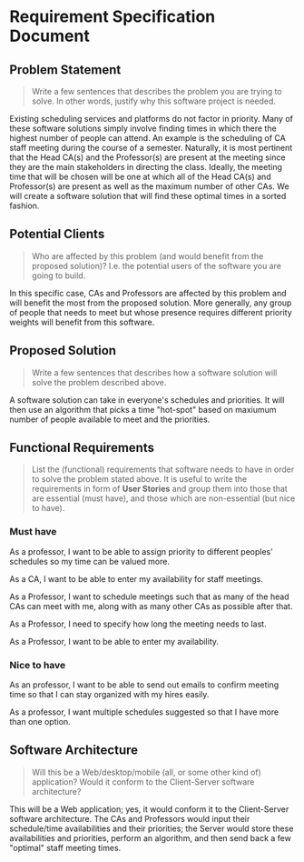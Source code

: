 # Requirement Specification Document

## Problem Statement 

> Write a few sentences that describes the problem you are trying to solve. In other words, justify why this software project is needed.

Existing scheduling services and platforms do not factor in priority. Many of these software solutions simply involve finding times in which there the highest number of people can attend. An example is the scheduling of CA staff meeting during the course of a semester. Naturally, it is most pertinent that the Head CA(s) and the Professor(s) are present at the meeting since they are the main stakeholders in directing the class. Ideally, the meeting time that will be chosen will be one at which all of the Head CA(s) and Professor(s) are present as well as the maximum number of other CAs. We will create a software solution that will find these optimal times in a sorted fashion. 


## Potential Clients
> Who are affected by this problem (and would benefit from the proposed solution)? I.e. the potential users of the software you are going to build.

In this specific case, CAs and Professors are affected by this problem and will benefit the most from the proposed solution. More generally, any group of people that needs to meet but whose presence requires different priority weights will benefit from this software.  

## Proposed Solution
> Write a few sentences that describes how a software solution will solve the problem described above.

A software solution can take in everyone's schedules and priorities. It will then use an algorithm that picks a time "hot-spot" based on maxiumum number of people available to meet and the priorities. 

## Functional Requirements
> List the (functional) requirements that software needs to have in order to solve the problem stated above. It is useful to write the requirements in form of **User Stories** and group them into those that are essential (must have), and those which are non-essential (but nice to have).


### Must have

As a professor, I want to be able to assign priority to different peoples’ schedules so my time can be valued more.

As a CA, I want to be able to enter my availability for staff meetings. 

As a Professor, I want to schedule meetings such that as many of the head CAs can meet with me, along with as many other CAs as possible after that. 

As a Professor, I need to specify how long the meeting needs to last. 

As a Professor, I want to be able to enter my availability. 




### Nice to have

As an professor, I want to be able to send out emails to confirm meeting time so that I can stay organized with my hires easily. 

As a professor, I want multiple schedules suggested so that I have more than one option.




## Software Architecture
> Will this be a Web/desktop/mobile (all, or some other kind of) application? Would it conform to the Client-Server software architecture? 

This will be a Web application; yes, it would conform it to the Client-Server software architecture. The CAs and Professors would input their schedule/time availabilities and their priorities; the Server would store these availabilities and priorities, perform an algorithm, and then send back a few "optimal" staff meeting times. 
